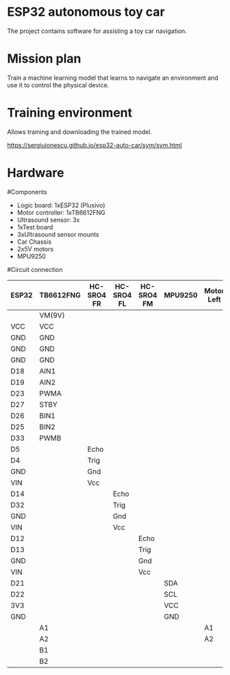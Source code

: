 # ESP32 autonomous toy car
The project contains software for assisting a toy car navigation.

# Mission plan

Train a machine learning model that learns to navigate an environment and use it to control the physical device.

# Training environment
Allows training and downloading the trained model.

https://sergiuionescu.github.io/esp32-auto-car/sym/sym.html


# Hardware
#Components

- Logic board: 1xESP32 (Plusivo)
- Motor controller: 1xTB6612FNG
- Ultrasound sensor: 3x
- 1xTest board
- 3xUltrasound sensor mounts
- Car Chassis
- 2x5V motors
- MPU9250

#Circuit connection

| ESP32 | TB6612FNG | HC-SRO4 FR | HC-SRO4 FL | HC-SRO4 FM | MPU9250 | Motor Left | Motor Right |
|-------|------------|------------|------------|------------|---------|------------|-------------|
|       | VM(9V)     |            |            |            |         |            |             |
| VCC   | VCC        |            |            |            |         |            |             |
| GND   | GND        |            |            |            |         |            |             |
| GND   | GND        |            |            |            |         |            |             |
| GND   | GND        |            |            |            |         |            |             |
| D18   | AIN1       |            |            |            |         |            |             |
| D19   | AIN2       |            |            |            |         |            |             |
| D23   | PWMA       |            |            |            |         |            |             |
| D27   | STBY       |            |            |            |         |            |             |
| D26   | BIN1       |            |            |            |         |            |             |
| D25   | BIN2       |            |            |            |         |            |             |
| D33   | PWMB       |            |            |            |         |            |             |
| D5    |            | Echo       |            |            |         |            |             |
| D4    |            | Trig       |            |            |         |            |             |
| GND   |            | Gnd        |            |            |         |            |             |
| VIN   |            | Vcc        |            |            |         |            |             |
| D14   |            |            | Echo       |            |         |            |             |
| D32   |            |            | Trig       |            |         |            |             |
| GND   |            |            | Gnd        |            |         |            |             |
| VIN   |            |            | Vcc        |            |         |            |             |
| D12   |            |            |            | Echo       |         |            |             |
| D13   |            |            |            | Trig       |         |            |             |
| GND   |            |            |            | Gnd        |         |            |             |
| VIN   |            |            |            | Vcc        |         |            |             |
| D21   |            |            |            |            | SDA     |            |             |
| D22   |            |            |            |            | SCL     |            |             |
| 3V3   |            |            |            |            | VCC     |            |             |
| GND   |            |            |            |            | GND     |            |             |
|       | A1         |            |            |            |         | A1         |             |
|       | A2         |            |            |            |         | A2         |             |
|       | B1         |            |            |            |         |            | B1          |
|       | B2         |            |            |            |         |            | B2          |